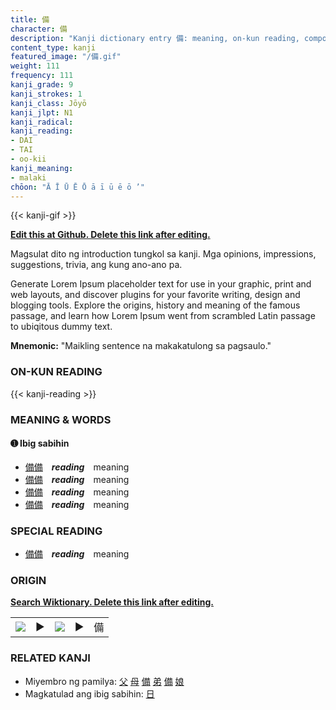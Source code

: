 ```yaml
---
title: 備
character: 備
description: "Kanji dictionary entry 備: meaning, on-kun reading, compounds, origin, related kanji"
content_type: kanji
featured_image: "/備.gif"
weight: 111
frequency: 111
kanji_grade: 9
kanji_strokes: 1
kanji_class: Jōyō
kanji_jlpt: N1
kanji_radical: 
kanji_reading: 
- DAI
- TAI
- oo-kii
kanji_meaning:
- malaki
chōon: "Ā Ī Ū Ē Ō ā ī ū ē ō ’"
---
```

[//]: # (Don't edit the line below. Kanji animated GIF code is automatically generated.)
{{< kanji-gif >}}

[//]: # (Edit below this line.)

**[Edit this at Github. Delete this link after editing.](https://github.com/tim0g/tim/tree/main/content/kanji/備/index.md)**

Magsulat dito ng introduction tungkol sa kanji. Mga opinions, impressions, suggestions, trivia, ang kung ano-ano pa.

Generate Lorem Ipsum placeholder text for use in your graphic, print and web layouts, and discover plugins for your favorite writing, design and blogging tools. Explore the origins, history and meaning of the famous passage, and learn how Lorem Ipsum went from scrambled Latin passage to ubiqitous dummy text.
 
**Mnemonic:** "Maikling sentence na makakatulong sa pagsaulo."

### ON-KUN READING

[//]: # (Don't edit the line below. ON-KUN READING code is automatically generated.)
{{< kanji-reading >}}

### MEANING & WORDS

#### ➊ **Ibig sabihin**
  - [備](../備)[備](../備)　***reading***　meaning
  - [備](../備)[備](../備)　***reading***　meaning
  - [備](../備)[備](../備)　***reading***　meaning
  - [備](../備)[備](../備)　***reading***　meaning

### SPECIAL READING
  - [備](../備)[備](../備)　***reading***　meaning

### ORIGIN

**[Search Wiktionary. Delete this link after editing.](https://wiktionary.org/wiki/備)**
<table class="kanji-table"><tr><td>
<img src="60px-備-bronze.svg.png">
</td><td>▶</td><td>
<img src="60px-備-oracle.svg.png">
</td><td>▶</td>
<td class="kanji-origin">備</td>
</tr></table>

### RELATED KANJI
- Miyembro ng pamilya: [父](../父) [母](../母) [備](../備) [弟](../弟) [備](../備) [娘](../娘)
- Magkatulad ang ibig sabihin: [日](../日)
